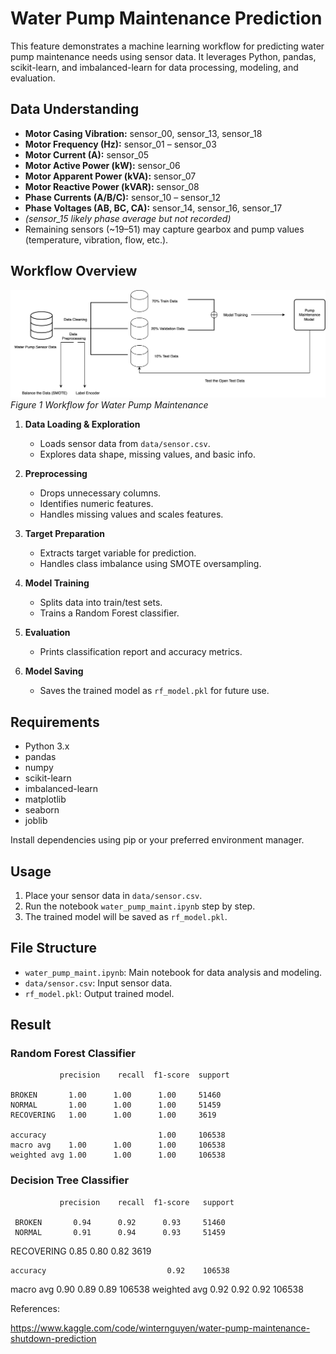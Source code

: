 # Water Pump Maintenance Prediction

This feature demonstrates a machine learning workflow for predicting water pump maintenance needs using sensor data. It leverages Python, pandas, scikit-learn, and imbalanced-learn for data processing, modeling, and evaluation.

## Data Understanding 

- **Motor Casing Vibration:** sensor_00, sensor_13, sensor_18  
- **Motor Frequency (Hz):** sensor_01 – sensor_03  
- **Motor Current (A):** sensor_05  
- **Motor Active Power (kW):** sensor_06  
- **Motor Apparent Power (kVA):** sensor_07  
- **Motor Reactive Power (kVAR):** sensor_08  
- **Phase Currents (A/B/C):** sensor_10 – sensor_12  
- **Phase Voltages (AB, BC, CA):** sensor_14, sensor_16, sensor_17  
- *(sensor_15 likely phase average but not recorded)*  
- Remaining sensors (~19–51) may capture gearbox and pump values (temperature, vibration, flow, etc.).

## Workflow Overview

![alt text](workflow/water_pump.svg)
*Figure 1 Workflow for Water Pump Maintenance*

1. **Data Loading & Exploration**
	- Loads sensor data from `data/sensor.csv`.
	- Explores data shape, missing values, and basic info.

2. **Preprocessing**
	- Drops unnecessary columns.
	- Identifies numeric features.
	- Handles missing values and scales features.

3. **Target Preparation**
	- Extracts target variable for prediction.
	- Handles class imbalance using SMOTE oversampling.

4. **Model Training**
	- Splits data into train/test sets.
	- Trains a Random Forest classifier.

5. **Evaluation**
	- Prints classification report and accuracy metrics.

6. **Model Saving**
	- Saves the trained model as `rf_model.pkl` for future use.

## Requirements

- Python 3.x
- pandas
- numpy
- scikit-learn
- imbalanced-learn
- matplotlib
- seaborn
- joblib

Install dependencies using pip or your preferred environment manager.

## Usage

1. Place your sensor data in `data/sensor.csv`.
2. Run the notebook `water_pump_maint.ipynb` step by step.
3. The trained model will be saved as `rf_model.pkl`.

## File Structure

- `water_pump_maint.ipynb`: Main notebook for data analysis and modeling.
- `data/sensor.csv`: Input sensor data.
- `rf_model.pkl`: Output trained model.

## Result
### Random Forest Classifier

               precision    recall  f1-score  support

    BROKEN       1.00      1.00      1.00     51460
    NORMAL       1.00      1.00      1.00     51459
    RECOVERING   1.00      1.00      1.00     3619

    accuracy                         1.00     106538
    macro avg    1.00      1.00      1.00     106538
    weighted avg 1.00      1.00      1.00     106538

### Decision Tree Classifier

               precision    recall  f1-score   support

     BROKEN       0.94      0.92      0.93     51460
     NORMAL       0.91      0.94      0.93     51459
 RECOVERING       0.85      0.80      0.82      3619

    accuracy                           0.92    106538
   macro avg       0.90      0.89      0.89    106538
weighted avg       0.92      0.92      0.92    106538


References:

https://www.kaggle.com/code/winternguyen/water-pump-maintenance-shutdown-prediction